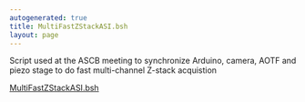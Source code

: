 ```yaml
---
autogenerated: true
title: MultiFastZStackASI.bsh
layout: page
---
```


Script used at the ASCB meeting to synchronize Arduino, camera, AOTF and
piezo stage to do fast multi-channel Z-stack acquistion

[MultiFastZStackASI.bsh](/media/files/MultiFastZStackASI.bsh)


